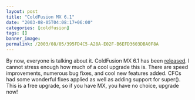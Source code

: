 ```yaml
---
layout: post
title: "ColdFusion MX 6.1"
date: "2003-08-05T04:08:17+06:00"
categories: [coldfusion]
tags: []
banner_image: 
permalink: /2003/08/05/395FD4C5-A28A-E02F-B6EFD3603DBA0F8A
---
```


By now, everyone is talking about it. ColdFusion MX 6.1 has been <a href="http://www.macromedia.com/cfusion/resourcecenter/cfmx_survey.cfm?pagename=cfmx%20updater">released</a>. I cannot stress enough how much of a cool upgrade this is. There are speed improvements, numerous bug fixes, and cool new features added. CFCs had some wonderful fixes applied as well as adding support for super(). This is a free upgrade, so if you have MX, you have no choice, upgrade now!